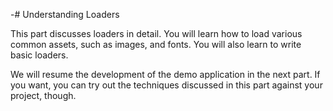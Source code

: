 -# Understanding Loaders

This part discusses loaders in detail. You will learn how to load various common assets, such as images, and fonts. You will also learn to write basic loaders.

We will resume the development of the demo application in the next part. If you want, you can try out the techniques discussed in this part against your project, though.
